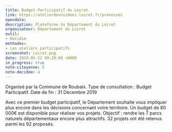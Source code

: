 ```yaml
---
title: Budget Participatif du Loiret
link: https://atelierdevosidees.loiret.fr/processes
opendata: 
description: Plateforme du Département du Loiret
organisateur: Département du Loiret
outil: 
- Decidim
methodes:
- Les ateliers participatifs
screenshot: Loiret.png
date: 2019-05-22 09:29:08 +0000
in_progress: true
note-citoyenne: 5
note-decidee: 4
---
```


Organisé par la Commune de Roubaix. Type de consultation : Budget Participatif.
Date de fin : 31 Décembre 2019 

Avec ce premier budget participatif, le Département souhaite vous impliquer plus encore dans les décisions concernant votre territoire. Un budget de 80 000€ est disponible pour réaliser vos projets. Objectif : rendre les 7 parcs naturels départementaux encore plus attractifs. 32 projets ont été retenus parmi les 92 proposés. 
